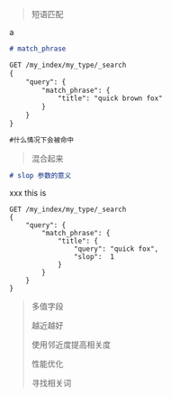 > 短语匹配



a



```markdown
# match_phrase

GET /my_index/my_type/_search
{
    "query": {
        "match_phrase": {
            "title": "quick brown fox"
        }
    } 
}

#什么情况下会被命中
```

> 混合起来

```markdown
# slop 参数的意义
```

xxx  this is

```
GET /my_index/my_type/_search
{
    "query": {
        "match_phrase": {
            "title": {
                "query": "quick fox",
                "slop":  1
            }
        }
    }
}
```

> 多值字段
>
> 越近越好
>
> 使用邻近度提高相关度
>
> 性能优化
>
> 寻找相关词



